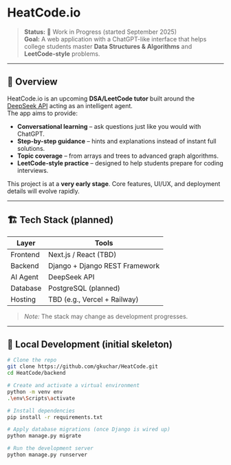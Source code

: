 # HeatCode.io

> **Status:** 🚧 Work in Progress (started September 2025)  
> **Goal:** A web application with a ChatGPT-like interface that helps college students master **Data Structures & Algorithms** and **LeetCode-style** problems.

---

## 📜 Overview
HeatCode.io is an upcoming **DSA/LeetCode tutor** built around the [DeepSeek API](https://deepseek.com/) acting as an intelligent agent.  
The app aims to provide:
- **Conversational learning** – ask questions just like you would with ChatGPT.
- **Step-by-step guidance** – hints and explanations instead of instant full solutions.
- **Topic coverage** – from arrays and trees to advanced graph algorithms.
- **LeetCode-style practice** – designed to help students prepare for coding interviews.

This project is at a **very early stage**. Core features, UI/UX, and deployment details will evolve rapidly.

---

## 🏗️ Tech Stack (planned)
| Layer | Tools |
|-------|-------|
| Frontend | Next.js / React (TBD) |
| Backend | Django + Django REST Framework |
| AI Agent | DeepSeek API |
| Database | PostgreSQL (planned) |
| Hosting | TBD (e.g., Vercel + Railway) |

> *Note:* The stack may change as development progresses.

---

## 🚀 Local Development (initial skeleton)
```bash
# Clone the repo
git clone https://github.com/gkuchar/HeatCode.git
cd HeatCode/backend

# Create and activate a virtual environment
python -m venv env
.\env\Scripts\activate

# Install dependencies
pip install -r requirements.txt

# Apply database migrations (once Django is wired up)
python manage.py migrate

# Run the development server
python manage.py runserver
